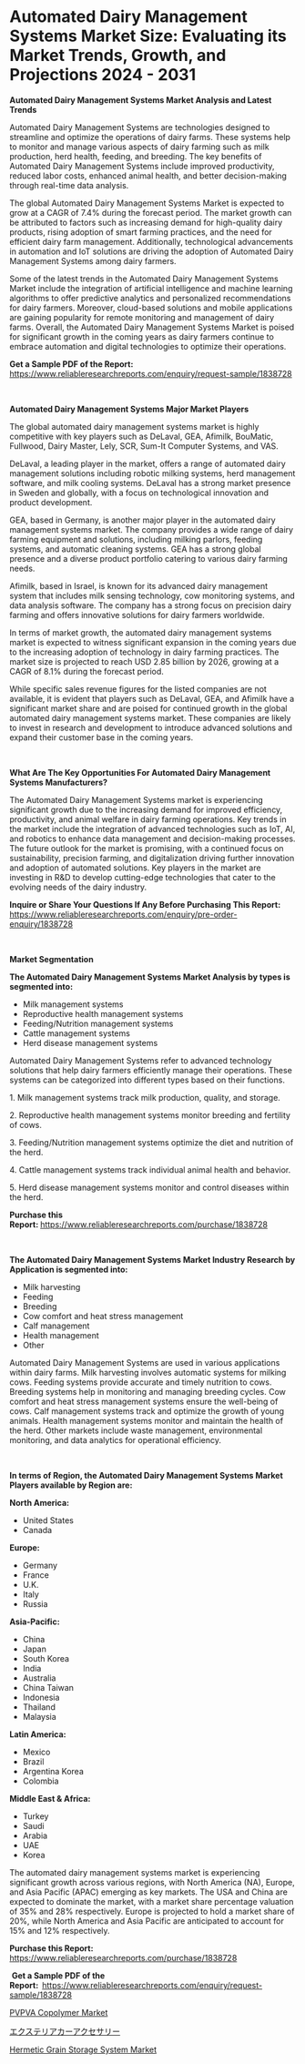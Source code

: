 <p><h1>Automated Dairy Management Systems Market Size: Evaluating its Market Trends, Growth, and Projections 2024 - 2031</h1></p><p><strong>Automated Dairy Management Systems Market Analysis and Latest Trends</strong></p>
<p><p>Automated Dairy Management Systems are technologies designed to streamline and optimize the operations of dairy farms. These systems help to monitor and manage various aspects of dairy farming such as milk production, herd health, feeding, and breeding. The key benefits of Automated Dairy Management Systems include improved productivity, reduced labor costs, enhanced animal health, and better decision-making through real-time data analysis.</p><p>The global Automated Dairy Management Systems Market is expected to grow at a CAGR of 7.4% during the forecast period. The market growth can be attributed to factors such as increasing demand for high-quality dairy products, rising adoption of smart farming practices, and the need for efficient dairy farm management. Additionally, technological advancements in automation and IoT solutions are driving the adoption of Automated Dairy Management Systems among dairy farmers.</p><p>Some of the latest trends in the Automated Dairy Management Systems Market include the integration of artificial intelligence and machine learning algorithms to offer predictive analytics and personalized recommendations for dairy farmers. Moreover, cloud-based solutions and mobile applications are gaining popularity for remote monitoring and management of dairy farms. Overall, the Automated Dairy Management Systems Market is poised for significant growth in the coming years as dairy farmers continue to embrace automation and digital technologies to optimize their operations.</p></p>
<p><strong>Get a Sample PDF of the Report:&nbsp;</strong> <a href="https://www.reliableresearchreports.com/enquiry/request-sample/1838728">https://www.reliableresearchreports.com/enquiry/request-sample/1838728</a></p>
<p>&nbsp;</p>
<p><strong>Automated Dairy Management Systems Major Market Players</strong></p>
<p><p>The global automated dairy management systems market is highly competitive with key players such as DeLaval, GEA, Afimilk, BouMatic, Fullwood, Dairy Master, Lely, SCR, Sum-It Computer Systems, and VAS.</p><p>DeLaval, a leading player in the market, offers a range of automated dairy management solutions including robotic milking systems, herd management software, and milk cooling systems. DeLaval has a strong market presence in Sweden and globally, with a focus on technological innovation and product development.</p><p>GEA, based in Germany, is another major player in the automated dairy management systems market. The company provides a wide range of dairy farming equipment and solutions, including milking parlors, feeding systems, and automatic cleaning systems. GEA has a strong global presence and a diverse product portfolio catering to various dairy farming needs.</p><p>Afimilk, based in Israel, is known for its advanced dairy management system that includes milk sensing technology, cow monitoring systems, and data analysis software. The company has a strong focus on precision dairy farming and offers innovative solutions for dairy farmers worldwide.</p><p>In terms of market growth, the automated dairy management systems market is expected to witness significant expansion in the coming years due to the increasing adoption of technology in dairy farming practices. The market size is projected to reach USD 2.85 billion by 2026, growing at a CAGR of 8.1% during the forecast period.</p><p>While specific sales revenue figures for the listed companies are not available, it is evident that players such as DeLaval, GEA, and Afimilk have a significant market share and are poised for continued growth in the global automated dairy management systems market. These companies are likely to invest in research and development to introduce advanced solutions and expand their customer base in the coming years.</p></p>
<p>&nbsp;</p>
<p><strong>What Are The Key Opportunities For Automated Dairy Management Systems Manufacturers?</strong></p>
<p><p>The Automated Dairy Management Systems market is experiencing significant growth due to the increasing demand for improved efficiency, productivity, and animal welfare in dairy farming operations. Key trends in the market include the integration of advanced technologies such as IoT, AI, and robotics to enhance data management and decision-making processes. The future outlook for the market is promising, with a continued focus on sustainability, precision farming, and digitalization driving further innovation and adoption of automated solutions. Key players in the market are investing in R&D to develop cutting-edge technologies that cater to the evolving needs of the dairy industry.</p></p>
<p><strong>Inquire or Share Your Questions If Any Before Purchasing This Report:</strong> <a href="https://www.reliableresearchreports.com/enquiry/pre-order-enquiry/1838728">https://www.reliableresearchreports.com/enquiry/pre-order-enquiry/1838728</a></p>
<p>&nbsp;</p>
<p><strong>Market Segmentation</strong></p>
<p><strong>The Automated Dairy Management Systems Market Analysis by types is segmented into:</strong></p>
<p><ul><li>Milk management systems</li><li>Reproductive health management systems</li><li>Feeding/Nutrition management systems</li><li>Cattle management systems</li><li>Herd disease management systems</li></ul></p>
<p><p>Automated Dairy Management Systems refer to advanced technology solutions that help dairy farmers efficiently manage their operations. These systems can be categorized into different types based on their functions.  </p><p>1. Milk management systems track milk production, quality, and storage.</p><p>2. Reproductive health management systems monitor breeding and fertility of cows.</p><p>3. Feeding/Nutrition management systems optimize the diet and nutrition of the herd.</p><p>4. Cattle management systems track individual animal health and behavior.</p><p>5. Herd disease management systems monitor and control diseases within the herd.</p></p>
<p><strong>Purchase this Report:&nbsp;</strong><a href="https://www.reliableresearchreports.com/purchase/1838728">https://www.reliableresearchreports.com/purchase/1838728</a></p>
<p>&nbsp;</p>
<p><strong>The Automated Dairy Management Systems Market Industry Research by Application is segmented into:</strong></p>
<p><ul><li>Milk harvesting</li><li>Feeding</li><li>Breeding</li><li>Cow comfort and heat stress management</li><li>Calf management</li><li>Health management</li><li>Other</li></ul></p>
<p><p>Automated Dairy Management Systems are used in various applications within dairy farms. Milk harvesting involves automatic systems for milking cows. Feeding systems provide accurate and timely nutrition to cows. Breeding systems help in monitoring and managing breeding cycles. Cow comfort and heat stress management systems ensure the well-being of cows. Calf management systems track and optimize the growth of young animals. Health management systems monitor and maintain the health of the herd. Other markets include waste management, environmental monitoring, and data analytics for operational efficiency.</p></p>
<p>&nbsp;</p>
<p><strong>In terms of Region, the Automated Dairy Management Systems Market Players available by Region are:</strong></p>
<p>
    <p> <strong> North America: </strong>
        <ul>
            <li>United States</li>
            <li>Canada</li>
        </ul>
        </p> 
    <p> <strong> Europe: </strong>
        <ul>
            <li>Germany</li>
            <li>France</li>
            <li>U.K.</li>
            <li>Italy</li>
            <li>Russia</li>
        </ul>
        </p> 
    <p> <strong> Asia-Pacific: </strong>
        <ul>
            <li>China</li>
            <li>Japan</li>
            <li>South Korea</li>
            <li>India</li>
            <li>Australia</li>
            <li>China Taiwan</li>
            <li>Indonesia</li>
            <li>Thailand</li>
            <li>Malaysia</li>
        </ul>
        </p> 
    <p> <strong> Latin America: </strong>
        <ul>
            <li>Mexico</li>
            <li>Brazil</li>
            <li>Argentina Korea</li>
            <li>Colombia</li>
        </ul>
        </p> 
    <p> <strong> Middle East & Africa: </strong>
        <ul>
            <li>Turkey</li>
            <li>Saudi</li>
            <li>Arabia</li>
            <li>UAE</li>
            <li>Korea</li>
        </ul>
    </p>
    </p>
<p><p>The automated dairy management systems market is experiencing significant growth across various regions, with North America (NA), Europe, and Asia Pacific (APAC) emerging as key markets. The USA and China are expected to dominate the market, with a market share percentage valuation of 35% and 28% respectively. Europe is projected to hold a market share of 20%, while North America and Asia Pacific are anticipated to account for 15% and 12% respectively.</p></p>
<p><strong>Purchase this Report: </strong><a href="https://www.reliableresearchreports.com/purchase/1838728">https://www.reliableresearchreports.com/purchase/1838728</a></p>
<p>&nbsp;<strong>Get a Sample PDF of the Report:&nbsp;&nbsp;</strong><a href="https://www.reliableresearchreports.com/enquiry/request-sample/1838728">https://www.reliableresearchreports.com/enquiry/request-sample/1838728</a></p>
<p><strong></strong></p>
<p><p><a href="https://view.publitas.com/reportprime-1/decoding-the-pvpva-copolymer-market-a-deep-dive-into-the-latest-market-trends-market-segmentation-and-competitive-analysis/">PVPVA Copolymer Market</a></p><p><a href="https://medium.com/@lornarempel2023/%E8%87%AA%E5%8B%95%E8%BB%8A%E7%94%A8%E5%A4%96%E8%A3%85%E3%82%A2%E3%82%AF%E3%82%BB%E3%82%B5%E3%83%AA%E3%83%BC%E5%B8%82%E5%A0%B4-%E5%B8%82%E5%A0%B4cagr-%E5%B8%82%E5%A0%B4%E5%8B%95%E5%90%91-%E3%81%8A%E3%82%88%E3%81%B3%E6%88%90%E9%95%B7%E6%88%A6%E7%95%A5%E3%81%AB%E9%96%A2%E3%81%99%E3%82%8B%E6%B4%9E%E5%AF%9F-22a7a76ccd13">エクステリアカーアクセサリー</a></p><p><a href="https://github.com/julyju69/Market-Research-Report-List-2/blob/main/hermetic-grain-storage-system-market.md">Hermetic Grain Storage System Market</a></p></p>